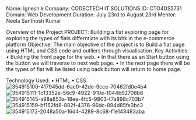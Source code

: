 Name: Ignesh k Company: CODECTECH IT SOLUTIONS ID: CTO4DS5731 Domain: Web Development Duration: July 23rd to August 23rd Mentor: Neela Santhosh Kumar

Overview of the Project PROJECT: Building a flat exploring page for exploring the types of flats differntiate with its bhk in the e-commerce platform Objective: The main objective of the project is to Build a flat page using HTML and CSS code and outliers through visualisation. Key Activities: • Building the front page for the web. • In that there as an Start button using the button we will traverse to next web page. • In the next page there will be the types of flat will be listed using back button will return to home page.

Technology Used: • HTML • CSS
![354915100-417945dd-6ac0-42de-9cce-70462fd0e4b4](https://github.com/user-attachments/assets/262f0abf-e5c3-40f9-9cbe-cf50ca691f7d)
![354915111-1c13352e-56c9-4922-910e-1044b92708b6](https://github.com/user-attachments/assets/6d1826fe-3d96-41e3-91e4-aac98689db86)
![354915145-a98a853a-18ee-4fc5-9803-f7a898c703b7](https://github.com/user-attachments/assets/f280ddc2-56a5-43f6-a1cc-99dd2b1947c6)
![354915159-bf152fd8-882f-4376-96dc-894d85fe3bc3](https://github.com/user-attachments/assets/e6231391-443f-43c9-b7c9-c92b897a446e)
![354915172-2048a50a-16d4-4289-8c68-f1e143483aba](https://github.com/user-attachments/assets/18f688bc-cb5c-468f-8ee6-8182ab3b017a)
